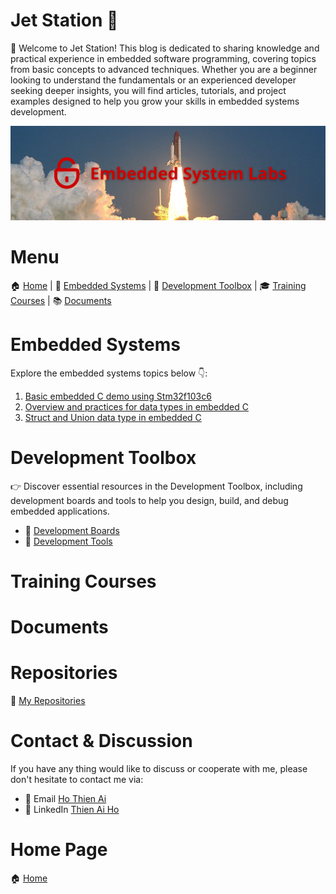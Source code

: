 
# Jet Station 🚀

🚀 Welcome to Jet Station! This blog is dedicated to sharing knowledge and practical experience in embedded software programming, covering topics from basic concepts to advanced techniques. Whether you are a beginner looking to understand the fundamentals or an experienced developer seeking deeper insights, you will find articles, tutorials, and project examples designed to help you grow your skills in embedded systems development.

<!-- Images Placeholder -->
<img src="imgs/embesyslabs.png" alt="embesyslabs"/>
<!-- Add more images as needed -->

# Menu

🏠 [Home](https://jet-station.github.io/) | 
🚀 [Embedded Systems](https://jet-station.github.io/embedded-systems/) |
🧰 [Development Toolbox](https://jet-station.github.io/development-toolbox/) |
🎓 [Training Courses](https://jet-station.github.io/training-courses/) |
📚 [Documents](https://jet-station.github.io/docs/)

# Embedded Systems

Explore the embedded systems topics below 👇:
1. [Basic embedded C demo using Stm32f103c6](https://jet-station.github.io/embedded-systems/stm32f103c6-demo/)
2. [Overview and practices for data types in embedded C](https://jet-station.github.io/embedded-systems/embedded-c-data-types/)
3. [Struct and Union data type in embedded C](https://jet-station.github.io/embedded-systems/struct-union-data-types/)

# Development Toolbox

👉 Discover essential resources in the Development Toolbox, including development boards and tools to help you design, build, and debug embedded applications.

- 🔨 [Development Boards](https://jet-station.github.io/development-toolbox/boards/)
- 🔧 [Development Tools](https://jet-station.github.io/development-toolbox/tools/)

# Training Courses

# Documents

# Repositories
🚀 [My Repositories](https://github.com/jet-station)

# Contact & Discussion
If you have any thing would like to discuss or cooperate with me, please don't hesitate to contact me via:
- 📧 Email [Ho Thien Ai](mailto:thienaiho95@gmail.com)
- 💼 LinkedIn [Thien Ai Ho](https://www.linkedin.com/in/thien-ai-ho/)

# Home Page
🏠 [Home](https://jet-station.github.io/)